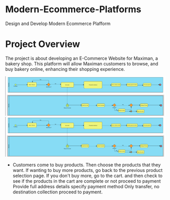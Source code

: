 # Modern-Ecommerce-Platforms
Design and Develop Modern Ecommerce Plafform
# Project Overview
The project is about developing an E-Commerce Website for Maximan, a bakery shop. 
This platform will allow Maximan customers to browse, and buy bakery online, enhancing their shopping experience.

![Digram img](img/d1.png)
![Digram img](img/d1.png)

- Customers come to buy products. Then choose the products that they want.
If wanting to buy more products, go back to the previous product selection page. If you don't buy more, go to the cart.
and then check to see if the products in the cart are complete or not
proceed to payment
  Provide full address details
  specify payment method Only transfer, no destination collection
  proceed to payment.

